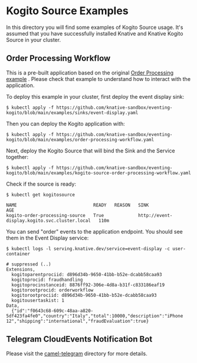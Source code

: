 # Kogito Source Examples

In this directory you will find some examples of Kogito Source usage. It's assumed that you have successfully installed
Knative and Knative Kogito Source in your cluster.

## Order Processing Workflow

This is a pre-built application based on the
original [Order Processing example](https://github.com/kiegroup/kogito-examples/tree/stable/serverless-workflow-order-processing)
. Please check that example to understand how to interact with the application.

To deploy this example in your cluster, first deploy the event display sink:

```shell
$ kubectl apply -f https://github.com/knative-sandbox/eventing-kogito/blob/main/examples/sinks/event-display.yaml
```

Then you can deploy the Kogito application with:

```shell
$ kubectl apply -f https://github.com/knative-sandbox/eventing-kogito/blob/main/examples/order-processing-workflow.yaml
```

Next, deploy the Kogito Source that will bind the Sink and the Service together:

```shell
$ kubectl apply -f https://github.com/knative-sandbox/eventing-kogito/blob/main/examples/kogito-source-order-processing-workflow.yaml
```

Check if the source is ready:

```shell
$ kubectl get kogitosource

NAME                             READY   REASON   SINK                                            AGE
kogito-order-processing-source   True             http://event-display.kogito.svc.cluster.local   110m
```

You can send "order" events to the application endpoint. You should see them in the Event Display service:

```
$ kubectl logs -l serving.knative.dev/service=event-display -c user-container

# suppressed (..)
Extensions,
  kogitoparentprociid: d896d34b-9650-41bb-b52e-dcabb58caa93
  kogitoprocid: fraudhandling
  kogitoprocinstanceid: 8876ff92-306e-4d8a-b31f-c833186eaf19
  kogitorootprocid: orderworkflow
  kogitorootprociid: d896d34b-9650-41bb-b52e-dcabb58caa93
  kogitousertaskist: 1
Data,
  {"id":"f0643c68-609c-48aa-a820-5df423fa4fe0","country":"Italy","total":10000,"description":"iPhone 12","shipping":"international","fraudEvaluation":true}
```

## Telegram CloudEvents Notification Bot

Please visit the [camel-telegram](./camel-telegram) directory for more details.
